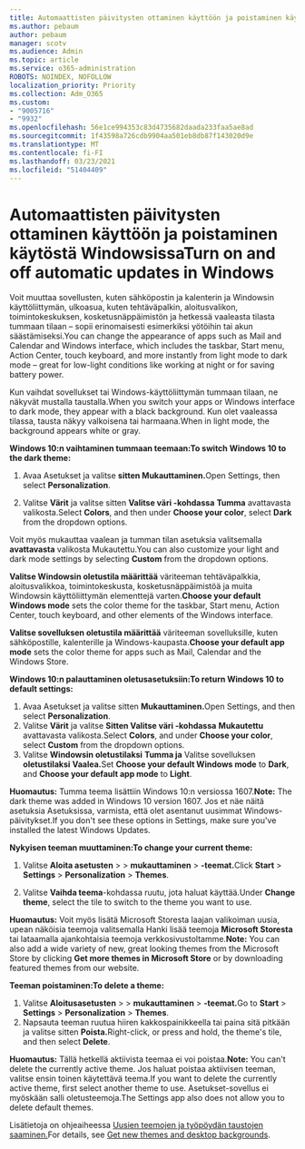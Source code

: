 ```yaml
---
title: Automaattisten päivitysten ottaminen käyttöön ja poistaminen käytöstä Windowsissa
ms.author: pebaum
author: pebaum
manager: scotv
ms.audience: Admin
ms.topic: article
ms.service: o365-administration
ROBOTS: NOINDEX, NOFOLLOW
localization_priority: Priority
ms.collection: Adm_O365
ms.custom:
- "9005716"
- "9932"
ms.openlocfilehash: 56e1ce994353c83d4735682daada233faa5ae8ad
ms.sourcegitcommit: 1f43598a726cdb9904aa501eb8db87f143020d9e
ms.translationtype: MT
ms.contentlocale: fi-FI
ms.lasthandoff: 03/23/2021
ms.locfileid: "51404409"
---
```

# <a name="turn-on-and-off-automatic-updates-in-windows"></a><span data-ttu-id="89a91-102">Automaattisten päivitysten ottaminen käyttöön ja poistaminen käytöstä Windowsissa</span><span class="sxs-lookup"><span data-stu-id="89a91-102">Turn on and off automatic updates in Windows</span></span>

<span data-ttu-id="89a91-103">Voit muuttaa sovellusten, kuten sähköpostin ja kalenterin ja Windowsin käyttöliittymän, ulkoasua, kuten tehtäväpalkin, aloitusvalikon, toimintokeskuksen, kosketusnäppäimistön ja hetkessä vaaleasta tilasta tummaan tilaan – sopii erinomaisesti esimerkiksi yötöihin tai akun säästämiseksi.</span><span class="sxs-lookup"><span data-stu-id="89a91-103">You can change the appearance of apps such as Mail and Calendar and Windows interface, which includes the taskbar, Start menu, Action Center, touch keyboard, and more instantly from light mode to dark mode – great for low-light conditions like working at night or for saving battery power.</span></span>  

<span data-ttu-id="89a91-104">Kun vaihdat sovellukset tai Windows-käyttöliittymän tummaan tilaan, ne näkyvät mustalla taustalla.</span><span class="sxs-lookup"><span data-stu-id="89a91-104">When you switch your apps or Windows interface to dark mode, they appear with a black background.</span></span> <span data-ttu-id="89a91-105">Kun olet vaaleassa tilassa, tausta näkyy valkoisena tai harmaana.</span><span class="sxs-lookup"><span data-stu-id="89a91-105">When in light mode, the background appears white or gray.</span></span>
 
<span data-ttu-id="89a91-106">**Windows 10:n vaihtaminen tummaan teemaan:**</span><span class="sxs-lookup"><span data-stu-id="89a91-106">**To switch Windows 10 to the dark theme:**</span></span>

1. <span data-ttu-id="89a91-107">Avaa Asetukset ja valitse **sitten Mukauttaminen.**</span><span class="sxs-lookup"><span data-stu-id="89a91-107">Open Settings, then select **Personalization**.</span></span>
  
1. <span data-ttu-id="89a91-108">Valitse **Värit** ja valitse sitten **Valitse väri -kohdassa** **Tumma** avattavasta valikosta.</span><span class="sxs-lookup"><span data-stu-id="89a91-108">Select **Colors**, and then under **Choose your color**, select **Dark** from the dropdown options.</span></span>

<span data-ttu-id="89a91-109">Voit myös mukauttaa vaalean ja tumman tilan asetuksia valitsemalla **avattavasta** valikosta Mukautettu.</span><span class="sxs-lookup"><span data-stu-id="89a91-109">You can also customize your light and dark mode settings by selecting **Custom** from the dropdown options.</span></span>

<span data-ttu-id="89a91-110">**Valitse Windowsin oletustila määrittää** väriteeman tehtäväpalkkia, aloitusvalikkoa, toimintokeskusta, kosketusnäppäimistöä ja muita Windowsin käyttöliittymän elementtejä varten.</span><span class="sxs-lookup"><span data-stu-id="89a91-110">**Choose your default Windows mode** sets the color theme for the taskbar, Start menu, Action Center, touch keyboard, and other elements of the Windows interface.</span></span>  

<span data-ttu-id="89a91-111">**Valitse sovelluksen oletustila määrittää** väriteeman sovelluksille, kuten sähköpostille, kalenterille ja Windows-kaupasta.</span><span class="sxs-lookup"><span data-stu-id="89a91-111">**Choose your default app mode** sets the color theme for apps such as Mail, Calendar and the Windows Store.</span></span>
 
<span data-ttu-id="89a91-112">**Windows 10:n palauttaminen oletusasetuksiin:**</span><span class="sxs-lookup"><span data-stu-id="89a91-112">**To return Windows 10 to default settings:**</span></span>

1. <span data-ttu-id="89a91-113">Avaa Asetukset ja valitse sitten **Mukauttaminen.**</span><span class="sxs-lookup"><span data-stu-id="89a91-113">Open Settings, and then select **Personalization**.</span></span>  
1. <span data-ttu-id="89a91-114">Valitse **Värit** ja valitse **Sitten Valitse väri -kohdassa** **Mukautettu** avattavasta valikosta.</span><span class="sxs-lookup"><span data-stu-id="89a91-114">Select **Colors**, and under **Choose your color**, select **Custom** from the dropdown options.</span></span>  
1. <span data-ttu-id="89a91-115">Valitse **Windowsin oletustilaksi** **Tumma ja** Valitse sovelluksen **oletustilaksi** **Vaalea.**</span><span class="sxs-lookup"><span data-stu-id="89a91-115">Set **Choose your default Windows mode** to **Dark**, and **Choose your default app mode** to **Light**.</span></span>

<span data-ttu-id="89a91-116">**Huomautus:** Tumma teema lisättiin Windows 10:n versiossa 1607.</span><span class="sxs-lookup"><span data-stu-id="89a91-116">**Note:** The dark theme was added in Windows 10 version 1607.</span></span> <span data-ttu-id="89a91-117">Jos et näe näitä asetuksia Asetuksissa, varmista, että olet asentanut uusimmat Windows-päivitykset.</span><span class="sxs-lookup"><span data-stu-id="89a91-117">If you don't see these options in Settings, make sure you've installed the latest Windows Updates.</span></span>

<span data-ttu-id="89a91-118">**Nykyisen teeman muuttaminen:**</span><span class="sxs-lookup"><span data-stu-id="89a91-118">**To change your current theme:**</span></span>

1. <span data-ttu-id="89a91-119">Valitse **Aloita asetusten**  >    >  **mukauttaminen**  >  **-teemat.**</span><span class="sxs-lookup"><span data-stu-id="89a91-119">Click **Start** > **Settings** > **Personalization** > **Themes**.</span></span>  

1. <span data-ttu-id="89a91-120">Valitse **Vaihda teema**-kohdassa ruutu, jota haluat käyttää.</span><span class="sxs-lookup"><span data-stu-id="89a91-120">Under **Change theme**, select the tile to switch to the theme you want to use.</span></span> 

<span data-ttu-id="89a91-121">**Huomautus:** Voit myös lisätä Microsoft Storesta laajan valikoiman uusia, upean näköisia teemoja valitsemalla Hanki lisää teemoja **Microsoft Storesta** tai lataamalla ajankohtaisia teemoja verkkosivustoltamme.</span><span class="sxs-lookup"><span data-stu-id="89a91-121">**Note:** You can also add a wide variety of new, great looking themes from the Microsoft Store by clicking **Get more themes in Microsoft Store** or by downloading featured themes from our website.</span></span>

<span data-ttu-id="89a91-122">**Teeman poistaminen:**</span><span class="sxs-lookup"><span data-stu-id="89a91-122">**To delete a theme:**</span></span>

1. <span data-ttu-id="89a91-123">Valitse **Aloitusasetusten**  >    >  **mukauttaminen**  >  **-teemat.**</span><span class="sxs-lookup"><span data-stu-id="89a91-123">Go to **Start** > **Settings** > **Personalization** > **Themes**.</span></span> 
1. <span data-ttu-id="89a91-124">Napsauta teeman ruutua hiiren kakkospainikkeella tai paina sitä pitkään ja valitse sitten **Poista.**</span><span class="sxs-lookup"><span data-stu-id="89a91-124">Right-click, or press and hold, the theme's tile, and then select **Delete**.</span></span> 

<span data-ttu-id="89a91-125">**Huomautus:** Tällä hetkellä aktiivista teemaa ei voi poistaa.</span><span class="sxs-lookup"><span data-stu-id="89a91-125">**Note:** You can't delete the currently active theme.</span></span> <span data-ttu-id="89a91-126">Jos haluat poistaa aktiivisen teeman, valitse ensin toinen käytettävä teema.</span><span class="sxs-lookup"><span data-stu-id="89a91-126">If you want to delete the currently active theme, first select another theme to use.</span></span> <span data-ttu-id="89a91-127">Asetukset-sovellus ei myöskään salli oletusteemoja.</span><span class="sxs-lookup"><span data-stu-id="89a91-127">The Settings app also does not allow you to delete default themes.</span></span>

<span data-ttu-id="89a91-128">Lisätietoja on ohjeaiheessa [Uusien teemojen ja työpöydän taustojen saaminen.](https://support.microsoft.com/windows/get-new-themes-and-desktop-backgrounds-09e3e0a6-02e3-5ecd-22a1-5d048e3cb0d3)</span><span class="sxs-lookup"><span data-stu-id="89a91-128">For details, see [Get new themes and desktop backgrounds](https://support.microsoft.com/windows/get-new-themes-and-desktop-backgrounds-09e3e0a6-02e3-5ecd-22a1-5d048e3cb0d3).</span></span>

